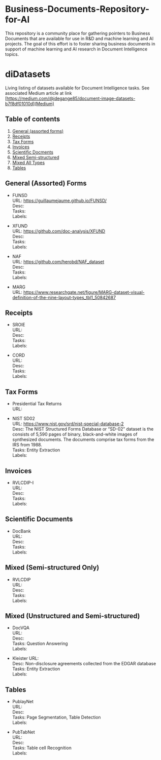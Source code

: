 # Business-Documents-Repository-for-AI
This repository is a community place for gathering pointers to Business Documents that are available for use in R&amp;D and machine learning and AI projects. The goal of this effort is to foster sharing business documents in support of machine learning and AI research in Document Intelligence topics.


# diDatasets
Living listing of datasets available for Document Intelligence tasks. See associated Medium article at link [https://medium.com/@jdegange85/document-image-datasets-b7f8df01010d](Medium)

## Table of contents
1. [General (assorted forms)](#formsassorted)
2. [Receipts](#receipts)
3. [Tax Forms](#taxforms)
4. [Invoices](#invoices)
5. [Scientific Docments](#scidocs)
6. [Mixed Semi-structured](#mixedsemistruct)
7. [Mixed All Types](#mixedsemistruct)
7. [Tables](#tables)


## General (Assorted) Forms <a name="formsassorted"></a>

- FUNSD <br>
URL: https://guillaumejaume.github.io/FUNSD/ <br>
Desc: <br>
Tasks: <br>
Labels:

- XFUND <br>
URL: https://github.com/doc-analysis/XFUND <br>
Desc: <br>
Tasks: <br>
Labels: <br>

- NAF <br>
URL: https://github.com/herobd/NAF_dataset <br>
Desc: <br>
Tasks: <br>
Labels: <br>

- MARG <br>
URL: https://www.researchgate.net/figure/MARG-dataset-visual-definition-of-the-nine-layout-types_tbl1_50842687 <br>



## Receipts <a name="receipts"></a>

- SROIE <br>
URL: <br>
Desc:  <br>
Tasks: <br>
Labels: <br>

- CORD <br>
URL: <br>
Desc: <br>
Tasks: <br>
Labels: <br>

## Tax Forms <a name="taxforms"></a>
- Presidential Tax Returns <br>
URL:  <br>

- NIST SD02 <br>
URL: https://www.nist.gov/srd/nist-special-database-2 <br>
Desc: The NIST Structured Forms Database or “SD-02” dataset is the consists of 5,590 pages of binary, black-and-white images of synthesized documents. The documents comprise tax forms from the IRS from 1988. <br>
Tasks: Entity Extraction <br>
Labels: <br>


## Invoices <a name="invoices"></a>
- RVLCDIP-I <br>
URL: <br>
Desc: <br>
Tasks: <br>
Labels: <br>


## Scientific Documents <a name="scidocs"></a>
- DocBank <br>
URL: <br>
Desc: <br>
Tasks: <br>
Labels: <br>


## Mixed (Semi-structured Only) <a name="mixedsemistruct"></a>
- RVLCDIP <br>
URL: <br>
Desc: <br>
Tasks: <br>
Labels: <br>

## Mixed (Unstructured and Semi-structured) <a name="mixedall"></a>
- DocVQA <br>
URL: <br>
Desc: <br>
Tasks: Question Answering <br>
Labels: <br>

- Kleister
URL: <br>
Desc: Non-disclosure agreements collected from the EDGAR database <br>
Tasks: Entity Extraction <br>
Labels: <br>


## Tables <a name="tables"></a>
- PublayNet <br>
URL: <br>
Desc: <br>
Tasks: Page Segmentation, Table Detection <br>
Labels: <br>

- PubTabNet <br>
URL: <br>
Desc: <br>
Tasks: Table cell Recognition <br>
Labels: <br>


